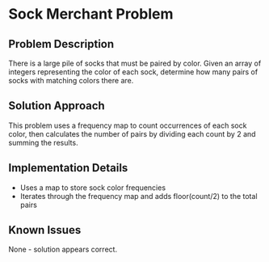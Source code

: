 # Sock Merchant Problem

## Problem Description
There is a large pile of socks that must be paired by color. Given an array of integers representing the color of each sock, determine how many pairs of socks with matching colors there are.

## Solution Approach
This problem uses a frequency map to count occurrences of each sock color, then calculates the number of pairs by dividing each count by 2 and summing the results.

## Implementation Details
- Uses a map to store sock color frequencies
- Iterates through the frequency map and adds floor(count/2) to the total pairs

## Known Issues
None - solution appears correct.